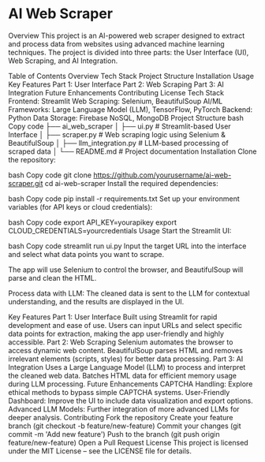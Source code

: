 # AI Web Scraper
 
Overview
This project is an AI-powered web scraper designed to extract and process data from websites using advanced machine learning techniques. The project is divided into three parts: the User Interface (UI), Web Scraping, and AI Integration.

Table of Contents
Overview
Tech Stack
Project Structure
Installation
Usage
Key Features
Part 1: User Interface
Part 2: Web Scraping
Part 3: AI Integration
Future Enhancements
Contributing
License
Tech Stack
Frontend: Streamlit
Web Scraping: Selenium, BeautifulSoup
AI/ML Frameworks: Large Language Model (LLM), TensorFlow, PyTorch
Backend: Python
Data Storage: Firebase NoSQL, MongoDB
Project Structure
bash
Copy code
├── ai_web_scraper
│   ├── ui.py              # Streamlit-based User Interface
│   ├── scraper.py         # Web scraping logic using Selenium & BeautifulSoup
│   ├── llm_integration.py # LLM-based processing of scraped data
│   └── README.md          # Project documentation
Installation
Clone the repository:

bash
Copy code
git clone https://github.com/yourusername/ai-web-scraper.git
cd ai-web-scraper
Install the required dependencies:

bash
Copy code
pip install -r requirements.txt
Set up your environment variables (for API keys or cloud credentials):

bash
Copy code
export API_KEY=yourapikey
export CLOUD_CREDENTIALS=yourcredentials
Usage
Start the Streamlit UI:

bash
Copy code
streamlit run ui.py
Input the target URL into the interface and select what data points you want to scrape.

The app will use Selenium to control the browser, and BeautifulSoup will parse and clean the HTML.

Process data with LLM: The cleaned data is sent to the LLM for contextual understanding, and the results are displayed in the UI.

Key Features
Part 1: User Interface
Built using Streamlit for rapid development and ease of use.
Users can input URLs and select specific data points for extraction, making the app user-friendly and highly accessible.
Part 2: Web Scraping
Selenium automates the browser to access dynamic web content.
BeautifulSoup parses HTML and removes irrelevant elements (scripts, styles) for better data processing.
Part 3: AI Integration
Uses a Large Language Model (LLM) to process and interpret the cleaned web data.
Batches HTML data for efficient memory usage during LLM processing.
Future Enhancements
CAPTCHA Handling: Explore ethical methods to bypass simple CAPTCHA systems.
User-Friendly Dashboard: Improve the UI to include data visualization and export options.
Advanced LLM Models: Further integration of more advanced LLMs for deeper analysis.
Contributing
Fork the repository
Create your feature branch (git checkout -b feature/new-feature)
Commit your changes (git commit -m 'Add new feature')
Push to the branch (git push origin feature/new-feature)
Open a Pull Request
License
This project is licensed under the MIT License – see the LICENSE file for details.

